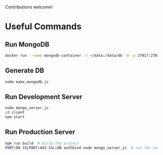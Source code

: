 Contributions welcome!

# Useful Commands

## Run MongoDB
```bash
docker run --name mongodb-container -v ~/data:/data/db -d -p 27017:27017 mongo
```

## Generate DB
```bash
node make_mongodb.js
```

## Run Development Server
```bash
node mongo_server.js
cd client
npm start
```

## Run Production Server
```bash
npm run build  # build the project
PORT=80 SSLPORT=443 SSL=ON authbind node mongo_server.js  # run the server
```
